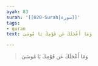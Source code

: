 ```yaml
---
ayah: 83
surah: '[[020-Surah|سورة]]'
tags:
- quran
text: وَمَا أَعْجَلَكَ عَن قَوْمِكَ يَا مُوسَىٰ

---
```

> وَمَا أَعْجَلَكَ عَن قَوْمِكَ يَا مُوسَىٰ
